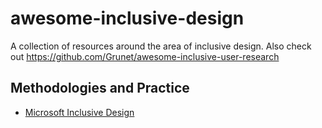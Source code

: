 # awesome-inclusive-design
A collection of resources around the area of inclusive design. Also check out https://github.com/Grunet/awesome-inclusive-user-research

## Methodologies and Practice

- [Microsoft Inclusive Design](https://inclusive.microsoft.design/)
